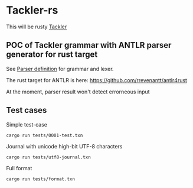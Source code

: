 # Tackler-rs

This will be rusty [Tackler](https://gitlab.com/e257/accounting/tackler)

## POC of Tackler grammar with ANTLR parser generator for rust target

See [Parser definition](./src/txn_antlr/readme.adoc) for grammar and lexer.

The rust target for ANTLR is here: https://github.com/rrevenantt/antlr4rust

At the moment, parser result won't detect errorneous input


## Test cases

Simple test-case

    cargo run tests/0001-test.txn

Journal with unicode high-bit UTF-8 characters

    cargo run tests/utf8-journal.txn

Full format

    cargo run tests/format.txn

